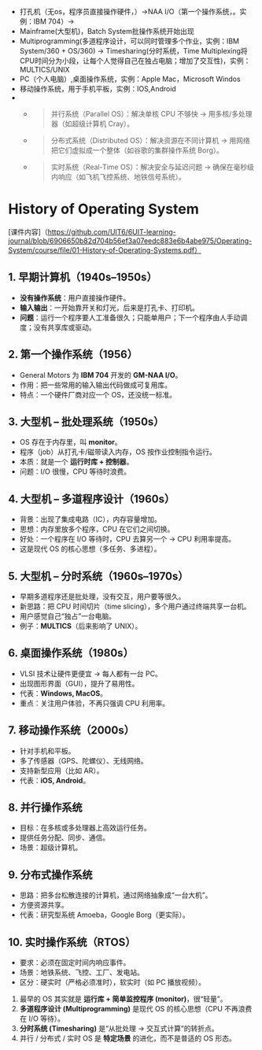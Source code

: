
 - 打孔机（无os，程序员直接操作硬件，）→NAA I/O（第一个操作系统，。实例：IBM 704）→ 
 - Mainframe(大型机)，Batch System批操作系统开始出现
 - Multiprogramming(多道程序设计，可以同时管理多个作业，实例：IBM System/360 + OS/360) → Timesharing(分时系统，Time Multiplexing将CPU时间分为小段，让每个人觉得自己在独占电脑；增加了交互性)，实例：MULTICS/UNIX
 - PC（个人电脑）,桌面操作系统，实例：Apple Mac，Microsoft Windos
 - 移动操作系统，用于手机平板，实例：IOS,Android
 - 
     - > 并行系统（Parallel OS）：解决单核 CPU 不够快 → 用多核/多处理器（如超级计算机 Cray）。
     - > 分布式系统（Distributed OS）：解决资源在不同计算机 → 用网络把它们虚拟成一个整体（如谷歌的集群操作系统 Borg）。
     - >实时系统（Real-Time OS）：解决安全与延迟问题 → 确保在毫秒级内响应（如飞机飞控系统、地铁信号系统）。



# History of Operating System
[课件内容]（https://github.com/UIT6/6UIT-learning-journal/blob/6906650b82d704b56ef3a07eedc883e6b4abe975/Operating-System/course/file/01-History-of-Operating-Systems.pdf）

## 1. 早期计算机（1940s–1950s）
- **没有操作系统**：用户直接操作硬件。  
- **输入输出**：一开始靠开关和灯光，后来是打孔卡、打印机。  
- **问题**：运行一个程序要人工准备很久；只能单用户；下一个程序由人手动调度；没有共享库或驱动。  

## 2. 第一个操作系统（1956）
- General Motors 为 **IBM 704** 开发的 **GM-NAA I/O**。  
- 作用：把一些常用的输入输出代码做成可复用库。  
- 特点：一个硬件厂商对应一个 OS，还没统一标准。  

## 3. 大型机 – 批处理系统（1950s）
- OS 存在于内存里，叫 **monitor**。  
- 程序（job）从打孔卡/磁带读入内存，OS 按作业控制指令运行。  
- 本质：就是一个 **运行时库 + 控制器**。  
- 问题：I/O 很慢，CPU 等待时浪费。  

## 4. 大型机 – 多道程序设计（1960s）
- 背景：出现了集成电路（IC），内存容量增加。  
- 思想：内存里放多个程序，CPU 在它们之间切换。  
- 好处：一个程序在 I/O 等待时，CPU 去算另一个 → CPU 利用率提高。  
- 这是现代 OS 的核心思想（多任务、多进程）。  

## 5. 大型机 – 分时系统（1960s–1970s）
- 早期多道程序还是批处理，没有交互，用户要等很久。  
- 新思路：把 CPU 时间切片（time slicing），多个用户通过终端共享一台机。  
- 用户感觉自己“独占”一台电脑。  
- 例子：**MULTICS**（后来影响了 UNIX）。  

## 6. 桌面操作系统（1980s）
- VLSI 技术让硬件更便宜 → 每人都有一台 PC。  
- 出现图形界面（GUI），提升了易用性。  
- 代表：**Windows, MacOS**。  
- 重点：关注用户体验，不再只强调 CPU 利用率。  

## 7. 移动操作系统（2000s）
- 针对手机和平板。  
- 多了传感器（GPS、陀螺仪）、无线网络。  
- 支持新型应用（比如 AR）。  
- 代表：**iOS, Android**。  

## 8. 并行操作系统
- 目标：在多核或多处理器上高效运行任务。  
- 提供任务分配、同步、通信。  
- 场景：超级计算机。  

## 9. 分布式操作系统
- 思路：把多台松散连接的计算机，通过网络抽象成“一台大机”。  
- 方便资源共享。  
- 代表：研究型系统 Amoeba，Google Borg（更实际）。  

## 10. 实时操作系统（RTOS）
- 要求：必须在固定时间内响应事件。  
- 场景：地铁系统、飞控、工厂、发电站。  
- 区分：硬实时（严格必须准时），软实时（如 PC 播放视频）。  


1. 最早的 OS 其实就是 **运行库 + 简单监控程序 (monitor)**，很“轻量”。  
2. **多道程序设计 (Multiprogramming)** 是现代 OS 的核心思想（CPU 不再浪费在 I/O 等待）。  
3. **分时系统 (Timesharing)** 是“从批处理 → 交互式计算”的转折点。  
4. 并行 / 分布式 / 实时 OS 是 **特定场景** 的进化，而不是普适的 OS 形态。  
